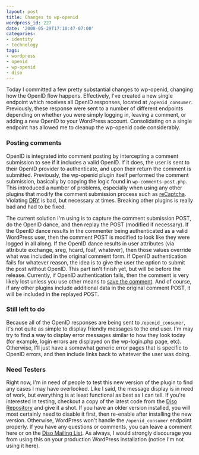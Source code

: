 ```yaml
---
layout: post
title: Changes to wp-openid
wordpress_id: 227
date: '2008-05-29T17:10:47-07:00'
categories:
- identity
- technology
tags:
- wordpress
- openid
- wp-openid
- diso
---
```

Today I committed a few pretty substantial changes to wp-openid, changing how the OpenID flow happens.  Effectively,
I've created a new single endpoint which receives all OpenID responses, located at `/openid_consumer`.  Previously,
these response were sent to a number of different endpoints depending on whether you were simply logging in, leaving a
comment, or adding a new OpenID to your WordPress account.  Consolidating on a single endpoint has allowed me to cleanup
the wp-openid code considerably.

### Posting comments ###

OpenID is integrated into comment posting by intercepting a comment submission to see if it includes a valid OpenID.  If
it does, the user is sent to their OpenID provider to authenticate, and upon their return the comment is submitted.
Previously, the wp-openid plugin itself performed the comment submission, basically by copying the logic found in
`wp-comments-post.php`.  This introduced a number of problems, especially when using any other plugins that modify the
comment submission process such as [reCaptcha][].  Violating [DRY][] is bad, but necessary at times.  Breaking other
plugins is really bad and had to be fixed.

The current solution I'm using is to capture the comment submission POST, do the OpenID dance, and then replay the POST
(modified if necessary).  If the OpenID dance results in the commenter being authenticated as a valid WordPress user,
then the comment POST is modified to look like they were logged in all along.  If the OpenID dance results in user
attributes (via attribute exchange, sreg, hcard, foaf, whatever), then those values override what was included in the
original comment form.  If OpenID authentication fails for whatever reason, the idea is to give the user the option to
submit the post without OpenID.  This part isn't finish yet, but will be before the release.  Currently, if OpenID
authentication fails, then the comment is very likely lost unless you use other means to [save the comment][].  And of
course, if any other plugins include additional data in the original comment POST, it will be included in the replayed
POST.

### Still left to do ###

Because all of the OpenID responses are being sent to `/openid_consumer`, it's not quite as simple to display friendly
messages to the end user.  I'm may try to find a way to display error messages similar to how they look today (for
example, login errors are displayed on the wp-login.php page, etc).  Otherwise, I'll just have a somewhat generic error
pages that is specific to OpenID errors, and then include links back to whatever the user was doing.

### Need Testers ###

Right now, I'm in need of people to test this new version of the plugin to find any cases I may have overlooked.  Like I
said, the message display is in need of work, but everything is at least functional as best as I can tell.  If you're
interested in testing, checkout a copy of the latest code from the [Diso Repository][] and give it a shot.  If you have
an older version installed, you will most certainly need to disable it first, then re-enable after installing the new
version.  Otherwise, WordPress won't handle the `/openid_consumer` endpoint properly.  If you have any questions or
comments, you can leave a comment here or on the [Diso Mailing List][].  As always, I would strongly discourage you from
using this on your production WordPress installation (notice I'm not using it here).

[reCaptcha]: http://wordpress.org/extend/plugins/wp-recaptcha/
[DRY]: http://en.wikipedia.org/wiki/Don%27t_repeat_yourself
[save the comment]: http://wordpress.org/extend/plugins/comment-saver/
[DiSo Repository]: http://diso.googlecode.com/svn/wordpress/wp-openid/trunk/
[Diso Mailing List]: http://groups.google.com/group/diso-project
